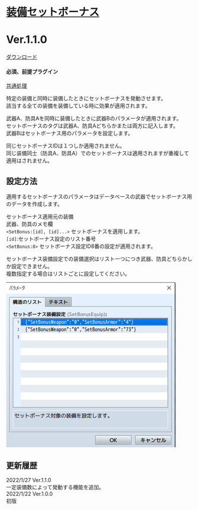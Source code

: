 # [装備セットボーナス](https://raw.githubusercontent.com/nuun888/MZ/master/NUUN_SetBonusEquip.js)
# Ver.1.1.0
[ダウンロード](https://raw.githubusercontent.com/nuun888/MZ/master/NUUN_SetBonusEquip.js)
#### 必須、前提プラグイン
[共通処理](https://github.com/nuun888/MZ/blob/master/README/Base.md)  

特定の装備と同時に装備したときにセットボーナスを発動させます。  
該当する全ての装備を装備している時に効果が適用されます。  

武器A、防具Aを同時に装備したときに武器Bのパラメータが適用されます。  
セットボーナスのタグは武器A、防具Aどちらかまたは両方に記入します。  
武器Bはセットボーナス用のパラメータを設定します。  

同じセットボーナスIDは１つしか適用されません。  
同じ装備同士（防具A、防具A）でのセットボーナスは適用されますが重複して適用はされません。  

## 設定方法
適用するセットボーナスのパラメータはデータベースの武器でセットボーナス用のデータを作成します。  

セットボーナス適用元の装備  
武器、防具のメモ欄  
`<SetBonus:[id], [id]...>` セットボーナスを適用します。  
`[id]`:セットボーナス設定のリスト番号  
`<SetBonus:8>` セットボーナス設定ID8番の設定が適用されます。  

セットボーナス装備設定での装備選択はリスト一つにつき武器、防具どちらかしか設定できません。  
複数指定する場合はリストごとに設定してください。  

![画像](img/SetBonusEquip1.png)  

## 更新履歴
2022/1/27 Ver.1.1.0  
一定装備数によって発動する機能を追加。  
2022/1/22 Ver.1.0.0  
初版  
